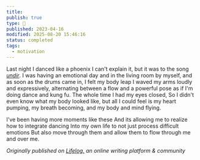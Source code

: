 ```yaml
---
title:
publish: true
type: 🌳
published: 2023-04-16
modified: 2025-08-20 15:46:16
status: completed
tags:
  - motivation
---
```

 Last night I danced like a phoenix
I can't explain it, but it was to the song [*undir*](https://open.spotify.com/track/3u2R3fpfSNwvEWDzSVcXVS?si=2e691c00a2094514). 
I was having an emotional day and in the living room by myself,
and as soon as the drums came in, I felt my body leap
I waved my arms loudly and expressively, 
alternating between a flow and a powerful pose
as if I'm doing dance and kung fu.
The whole time I had my eyes closed,
So I didn't even know what my body looked like,
but all I could feel is my heart pumping, my breath becoming,
and my body and mind flying. 

I've been having more moments like these
And its allowing me to realize how to integrate dancing
Into my own life to not just process difficult emotions
But also move through them and allow them to flow through me and over me.

*Originally published on [Lifelog,](https://golifelog.com/) an online writing platform & community*
